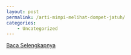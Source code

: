 ```yaml
---
layout: post
permalink: /arti-mimpi-melihat-dompet-jatuh/
categories:
    - Uncategorized
---
```


[Baca Selengkapnya](/08)
